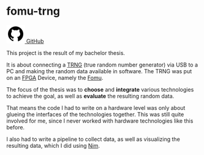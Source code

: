 [creationTime]:- "Feb 13. 2023"
[lastWriteTime]:- "Feb 13. 2023"

# fomu-trng

<a href="https://github.com/aMOPel/fomu-trng">
<img src="assets/icons8-github.svg" alt="GitHub" class="inline m-1 dark:invert">
GitHub</a>

This project is the result of my bachelor thesis.

It is about connecting 
a [TRNG](https://en.wikipedia.org/wiki/Hardware_random_number_generator) (true random number generator)
via USB to a PC and making the random data available in software.
The TRNG was put on an [FPGA](https://en.wikipedia.org/wiki/Field-programmable_gate_array) Device,
namely the [Fomu](https://tomu.im/fomu.html).

The focus of the thesis was to **choose** and **integrate** various technologies to achieve the goal,
as well as **evaluate** the resulting random data.

That means the code I had to write on a hardware level was
only about glueing the interfaces of the technologies together.
This was still quite involved for me, since I never worked with hardware technologies like this before.

I also had to write a pipeline to collect data,
as well as visualizing the resulting data, which I did using [Nim](https://nim-lang.org/).
